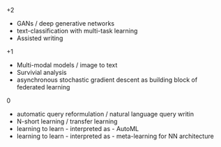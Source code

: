+2
- GANs / deep generative networks
- text-classification with multi-task learning
- Assisted writing

+1
- Multi-modal models / image to text
- Survivial analysis
- asynchronous stochastic gradient descent as building block of federated learning

0
- automatic query reformulation / natural language query writin
- N-short learning / transfer learning
- learning to learn - interpreted as - AutoML
- learning to learn - interpreted as - meta-learning for NN architecture
